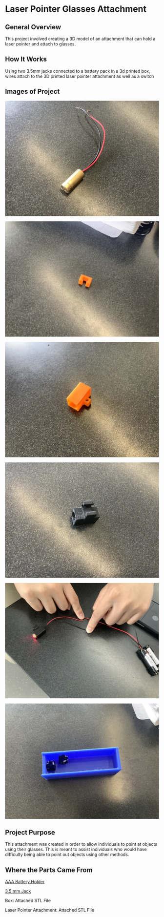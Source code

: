 # Laser Pointer Glasses Attachment
## General Overview
This project involved creating a 3D model of an attachment that can hold a laser pointer and attach to glasses.
## How It Works
Using two 3.5mm jacks connected to a battery pack in a 3d printed box, wires attach to the 3D printed laser pointer attachment as well as a switch

## Images of Project
![Image of Laser](Laser.jpg)

![Image of Clip Prototype](ClipPrototype.jpg)

![Image of Attachment Prototype](AttachmentPrototype.jpg)

![Image of Final Attachment](FinalAttachment.jpg)

![Image of Attachment and Laser](LaserBattery.jpg)

![Image of Box](https://github.com/CNeiheisel/Connor-and-Nathan-s-Repository/blob/95a3cab6636e8577b2d3cc894ec4db56e4a127c7/Laser%20Pointer%20Attachment/Opened%20Box.jpg)


## Project Purpose
This attachment was created in order to allow individuals to point at objects using their glasses. This is meant to assist individuals who would have difficulty being able to point out objects using other methods.
## Where the Parts Came From
[AAA Battery Holder](https://www.amazon.com/gp/product/B07F3YKGPD/ref=ppx_yo_dt_b_search_asin_title?ie=UTF8&psc=1)

[3.5 mm Jack](https://www.allelectronics.com/item/mmj/3.5mm-mono-open-audio-phone-jack/1.html)

Box: Attached STL File

Laser Pointer Attachment: Attached STL File
